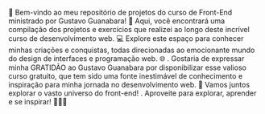 🚀 Bem-vindo ao meu repositório de projetos do curso de Front-End ministrado por Gustavo Guanabara! 🎨 Aqui, você encontrará uma compilação dos projetos e exercícios que realizei ao longo deste incrível curso de desenvolvimento web. 💻 Explore este espaço para conhecer minhas criações e conquistas, todas direcionadas ao emocionante mundo do design de interfaces e programação web. 🌐
.
Gostaria de expressar minha GRATIDÃO ao Gustavo Guanabara por disponibilizar esse valioso curso gratuito, que tem sido uma fonte inestimável de conhecimento e inspiração para minha jornada no desenvolvimento web. 🙌 Vamos juntos explorar o vasto universo do front-end!
.
Aproveite para explorar, aprender e se inspirar! 🚀🌐🎉